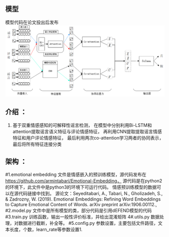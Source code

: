 ## **模型** 
模型代码在论文投出后发布
![模型图](model-%E9%BB%91%E7%99%BD.png)
## **介绍** ：

1. 基于双重情感感知的可解释性谣言检测，
在模型中分别利用Bi-LSTM和attention提取谣言语义特征与评论情感特征，
再利用CNN提取提取谣言情感特征和用户评论情感特征，
最后利用两次co-attention学习两者的协同表示，
最后将所有特征连接分类
## **架构** ：
#1.emotional embedding
文件是情感嵌入的预训练模型，源代码发布在 https://github.com/armintabari/Emotional-Embedding，
源代码是在python2 的环境下，此文件中是python3的环境下可运行代码。
情感预训练模型的数据可以在源代码链接中找到。
源论文：Seyeditabari, A., Tabari, N., Gholizadeh, S., & Zadrozny, W. (2019). Emotional Embeddings: Refining Word Embeddings to Capture Emotional Content of Words. arXiv preprint arXiv:1906.00112., 
#2.model.py
文件中是所有模型的类，部分代码是引用dEFEND模型的代码
#3.train.py
训练函数，输出一般性评价标准，并给出混淆矩阵
4#.utils.py
数据处理，对数据进行截断，补全等。
#5.config.py
参数设置，主要包括文件路径，文本长度，个数，learn_rate等参数设置1. 